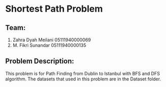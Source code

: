 # Shortest Path Problem

## Team:
1. Zahra Dyah Meilani           05111940000069
2. M. Fikri Sunandar            05111940000135

## Problem Description:
This problem is for Path Finding from Dublin to Istanbul with BFS and DFS algorithm. The datasets that used in this problem are in the Dataset folder.
